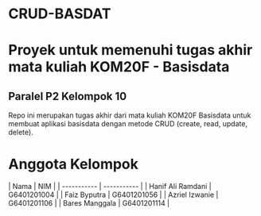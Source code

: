 # CRUD-BASDAT
<h1>Proyek untuk memenuhi tugas akhir mata kuliah KOM20F - Basisdata</h1>
<h2>Paralel P2 Kelompok 10</h2>
Repo ini merupakan tugas akhir dari mata kuliah KOM20F Basisdata untuk membuat aplikasi basisdata dengan metode CRUD (create, read, update, delete).

<h1>Anggota Kelompok</h1>
| Nama                   | NIM           |
| -----------            | -----------   |
| Hanif Ali Ramdani      | G6401201004   |
| Faiz Byputra           | G6401201056   |
| Azriel Izwanie         | G6401201106   |
| Bares Manggala         | G6401201114   |
